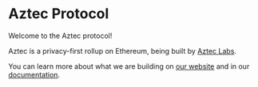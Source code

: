 # Aztec Protocol

Welcome to the Aztec protocol!

Aztec is a privacy-first rollup on Ethereum, being built by [Aztec Labs](https://www.aztec-labs.com/).

You can learn more about what we are building on [our website](https://aztec.network/) and in our [documentation](https://docs.aztec.network).
